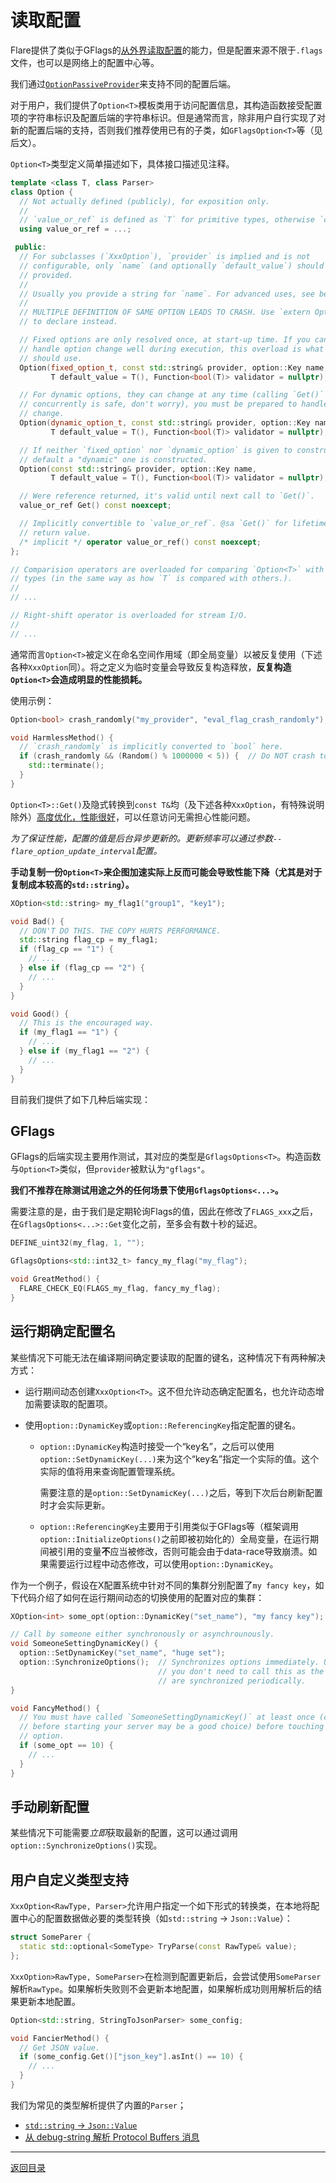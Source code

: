 # 读取配置

Flare提供了类似于GFlags的[从外界读取配置](../base/option.h)的能力，但是配置来源不限于`.flags`文件，也可以是网络上的配置中心等。

我们通过[`OptionPassiveProvider`](../base/option/option_provider.h)来支持不同的配置后端。

对于用户，我们提供了`Option<T>`模板类用于访问配置信息，其构造函数接受配置项的字符串标识及配置后端的字符串标识。但是通常而言，除非用户自行实现了对新的配置后端的支持，否则我们推荐使用已有的子类，如`GFlagsOption<T>`等（见后文）。

`Option<T>`类型定义简单描述如下，具体接口描述见注释。

```cpp
template <class T, class Parser>
class Option {
  // Not actually defined (publicly), for exposition only.
  //
  // `value_or_ref` is defined as `T` for primitive types, otherwise `const T&`.
  using value_or_ref = ...;

 public:
  // For subclasses (`XxxOption`), `provider` is implied and is not
  // configurable, only `name` (and optionally `default_value`) should be
  // provided.
  //
  // Usually you provide a string for `name`. For advanced uses, see below.
  //
  // MULTIPLE DEFINITION OF SAME OPTION LEADS TO CRASH. Use `extern Option<T>`
  // to declare instead.

  // Fixed options are only resolved once, at start-up time. If you cannot
  // handle option change well during execution, this overload is what you
  // should use.
  Option(fixed_option_t, const std::string& provider, option::Key name,
         T default_value = T(), Function<bool(T)> validator = nullptr);

  // For dynamic options, they can change at any time (calling `Get()`
  // concurrently is safe, don't worry), you must be prepared to handle value
  // change.
  Option(dynamic_option_t, const std::string& provider, option::Key name,
         T default_value = T(), Function<bool(T)> validator = nullptr);

  // If neither `fixed_option` nor `dynamic_option` is given to constructor, by
  // default a "dynamic" one is constructed.
  Option(const std::string& provider, option::Key name,
         T default_value = T(), Function<bool(T)> validator = nullptr);

  // Were reference returned, it's valid until next call to `Get()`.
  value_or_ref Get() const noexcept;

  // Implicitly convertible to `value_or_ref`. @sa `Get()` for lifetime of the
  // return value.
  /* implicit */ operator value_or_ref() const noexcept;
};

// Comparision operators are overloaded for comparing `Option<T>` with other
// types (in the same way as how `T` is compared with others.).
//
// ...

// Right-shift operator is overloaded for stream I/O.
//
// ...
```

通常而言`Option<T>`被定义在命名空间作用域（即全局变量）以被反复使用（下述各种`XxxOption`同）。将之定义为临时变量会导致反复构造释放，**反复构造`Option<T>`会造成明显的性能损耗。**

使用示例：

```cpp
Option<bool> crash_randomly("my_provider", "eval_flag_crash_randomly");  // Namespace scope.

void HarmlessMethod() {
  // `crash_randomly` is implicitly converted to `bool` here.
  if (crash_randomly && (Random() % 1000000 < 5)) {  // Do NOT crash too often.
    std::terminate();
  }
}
```

`Option<T>::Get()`及隐式转换到`const T&`均（及下述各种`XxxOption`，有特殊说明除外）[高度优化，性能很好](../base/option_benchmark.cc)，可以任意访问无需担心性能问题。

*为了保证性能，配置的值是后台异步更新的。更新频率可以通过参数`--flare_option_update_interval`配置。*

**手动复制一份`Option<T>`来企图加速实际上反而可能会导致性能下降（尤其是对于复制成本较高的`std::string`）。**

```cpp
XOption<std::string> my_flag1("group1", "key1");

void Bad() {
  // DON'T DO THIS. THE COPY HURTS PERFORMANCE.
  std::string flag_cp = my_flag1;
  if (flag_cp == "1") {
    // ...
  } else if (flag_cp == "2") {
    // ...
  }
}

void Good() {
  // This is the encouraged way.
  if (my_flag1 == "1") {
    // ...
  } else if (my_flag1 == "2") {
    // ...
  }
}
```

目前我们提供了如下几种后端实现：

## GFlags

GFlags的后端实现主要用作测试，其对应的类型是`GflagsOptions<T>`。构造函数与`Option<T>`类似，但`provider`被默认为`"gflags"`。

**我们不推荐在除测试用途之外的任何场景下使用`GflagsOptions<...>`。**

需要注意的是，由于我们是定期轮询Flags的值，因此在修改了`FLAGS_xxx`之后，在`GflagsOptions<...>::Get`变化之前，至多会有数十秒的延迟。

```cpp
DEFINE_uint32(my_flag, 1, "");

GflagsOptions<std::int32_t> fancy_my_flag("my_flag");

void GreatMethod() {
  FLARE_CHECK_EQ(FLAGS_my_flag, fancy_my_flag);
}
```
## 运行期确定配置名

某些情况下可能无法在编译期间确定要读取的配置的键名，这种情况下有两种解决方式：

- 运行期间动态创建`XxxOption<T>`。这不但允许动态确定配置名，也允许动态增加需要读取的配置项。

- 使用`option::DynamicKey`或`option::ReferencingKey`指定配置的键名。

  - `option::DynamicKey`构造时接受一个“key名”，之后可以使用`option::SetDynamicKey(...)`来为这个“key名”指定一个实际的值。这个实际的值将用来查询配置管理系统。

    需要注意的是`option::SetDynamicKey(...)`之后，等到下次后台刷新配置时才会实际更新。

  - `option::ReferencingKey`主要用于引用类似于GFlags等（框架调用`option::InitializeOptions()`之前即被初始化的）全局变量，在运行期间被引用的变量**不**应当被修改，否则可能会由于data-race导致崩溃。如果需要运行过程中动态修改，可以使用`option::DynamicKey`。

作为一个例子，假设在X配置系统中针对不同的集群分别配置了`my fancy key`，如下代码介绍了如何在运行期间动态的切换使用的配置对应的集群：

```cpp
XOption<int> some_opt(option::DynamicKey("set_name"), "my fancy key");

// Call by someone either synchronously or asynchrounously.
void SomeoneSettingDynamicKey() {
  option::SetDynamicKey("set_name", "huge set");
  option::SynchronizeOptions();  // Synchronizes options immediately. Usually
                                 // you don't need to call this as the options
                                 // are synchronized periodically.
}

void FancyMethod() {
  // You must have called `SomeoneSettingDynamicKey()` at least once (calling it
  // before starting your server may be a good choice) before touching the
  // option.
  if (some_opt == 10) {
    // ...
  }
}
```

## 手动刷新配置

某些情况下可能需要*立即*获取最新的配置，这可以通过调用`option::SynchronizeOptions()`实现。

## 用户自定义类型支持

`XxxOption<RawType, Parser>`允许用户指定一个如下形式的转换类，在本地将配置中心的配置数据做必要的类型转换（如`std::string` -> `Json::Value`）：

```cpp
struct SomeParer {
  static std::optional<SomeType> TryParse(const RawType& value);
};
```

`XxxOption>RawType, SomeParser>`在检测到配置更新后，会尝试使用`SomeParser`解析`RawType`。如果解析失败则不会更新本地配置，如果解析成功则用解析后的结果更新本地配置。

```cpp
Option<std::string, StringToJsonParser> some_config;

void FancierMethod() {
  // Get JSON value.
  if (some_config.Get()["json_key"].asInt() == 10) {
    // ...
  }
}
```

我们为常见的类型解析提供了内置的`Parser`；

- [`std::string` -> `Json::Value`](../base/option/json_parser.h)
- [从 debug-string 解析 Protocol Buffers 消息](../base/option/proto_parser.h)

---
[返回目录](README.md)
